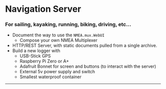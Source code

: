 # Navigation Server

### For sailing, kayaking, running, biking, driving, etc...

- Document the way to use the `NMEA.mux.WebUI`
    - Compose your own NMEA Multiplexer
- HTTP/REST Server, with static documents pulled from a single archive.
- Build a new logger with
    - USB-Stick GPS
    - Raspberry Pi Zero or A+
    - Adafruit Bonnet for screen and buttons (to interact with the server)
    - External 5v power supply and switch
    - Smallest waterproof container
---
    

    
